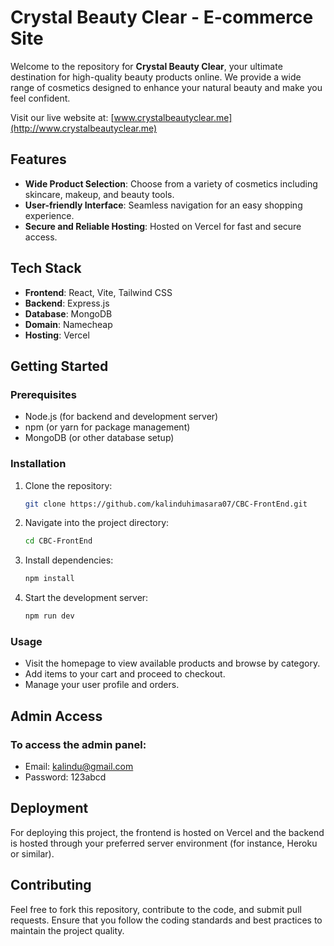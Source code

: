# Crystal Beauty Clear - E-commerce Site

Welcome to the repository for **Crystal Beauty Clear**, your ultimate destination for high-quality beauty products online. We provide a wide range of cosmetics designed to enhance your natural beauty and make you feel confident. 

Visit our live website at: [www.crystalbeautyclear.me](http://www.crystalbeautyclear.me)

## Features

- **Wide Product Selection**: Choose from a variety of cosmetics including skincare, makeup, and beauty tools.
- **User-friendly Interface**: Seamless navigation for an easy shopping experience.
- **Secure and Reliable Hosting**: Hosted on Vercel for fast and secure access.
  
## Tech Stack

- **Frontend**: React, Vite, Tailwind CSS
- **Backend**: Express.js
- **Database**: MongoDB
- **Domain**: Namecheap
- **Hosting**: Vercel

## Getting Started

### Prerequisites

- Node.js (for backend and development server)
- npm (or yarn for package management)
- MongoDB (or other database setup)

### Installation

1. Clone the repository:
   ```bash
   git clone https://github.com/kalinduhimasara07/CBC-FrontEnd.git


2. Navigate into the project directory:
   ```bash
   cd CBC-FrontEnd


3. Install dependencies:
   ```bash
   npm install

3. Start the development server:
   ```bash
   npm run dev

### Usage

- Visit the homepage to view available products and browse by category.
- Add items to your cart and proceed to checkout.
- Manage your user profile and orders.


## Admin Access
### To access the admin panel:

- Email: kalindu@gmail.com
- Password: 123abcd


## Deployment

For deploying this project, the frontend is hosted on Vercel and the backend is hosted through your preferred server environment (for instance, Heroku or similar).

## Contributing

Feel free to fork this repository, contribute to the code, and submit pull requests. Ensure that you follow the coding standards and best practices to maintain the project quality.

